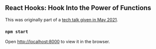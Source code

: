 ## React Hooks: Hook Into the Power of Functions

This was originally part of a [tech talk given in May 2021](https://www.eventbrite.com/e/skilled-clinic-react-hooks-hook-into-the-power-of-functions-tickets-152401642415).

### `npm start`

Open [http://localhost:8000](http://localhost:8000) to view it in the browser.
